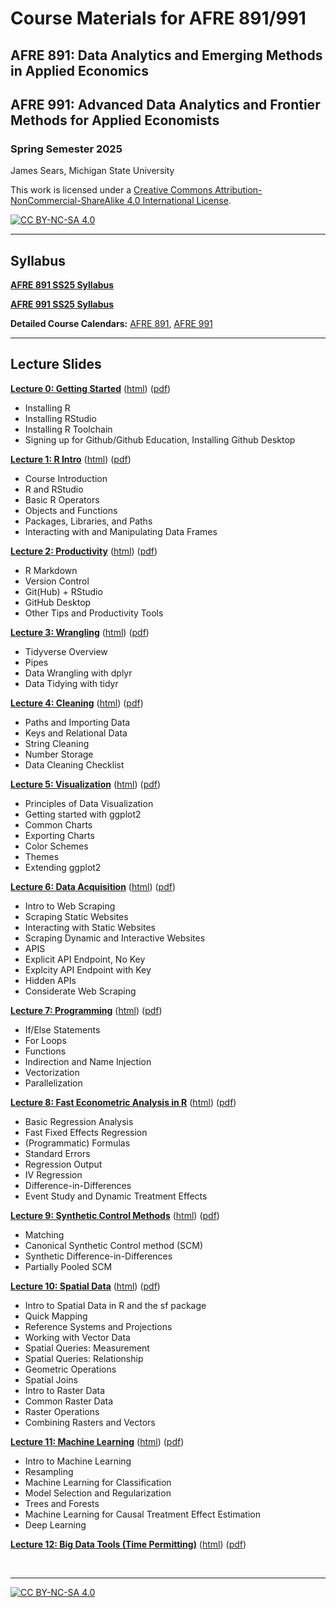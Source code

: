 # Course Materials for AFRE 891/991
## AFRE 891: Data Analytics and Emerging Methods in Applied Economics
## AFRE 991: Advanced Data Analytics and Frontier Methods for Applied Economists
### Spring Semester 2025

 James Sears, Michigan State University

This work is licensed under a
[Creative Commons Attribution-NonCommercial-ShareAlike 4.0 International License][cc-by-nc-sa].

[![CC BY-NC-SA 4.0][cc-by-nc-sa-image]][cc-by-nc-sa]

[cc-by-nc-sa]: http://creativecommons.org/licenses/by-nc-sa/4.0/
[cc-by-nc-sa-image]: https://licensebuttons.net/l/by-nc-sa/4.0/88x31.png
[cc-by-nc-sa-shield]: https://img.shields.io/badge/License-CC%20BY--NC--SA%204.0-lightgrey.svg

***
## Syllabus

[**AFRE 891 SS25 Syllabus**](https://github.com/afre-msu/AFRE-891-991-SS25/blob/91f13e8e8218265ea48e16b1f8f7a3437fb5979b/Course%20Logistics/AFRE%20891/Syllabus%20-%20AFRE%20891%20SS25.pdf)

[**AFRE 991 SS25 Syllabus**](https://github.com/afre-msu/AFRE-891-991-SS25/blob/91f13e8e8218265ea48e16b1f8f7a3437fb5979b/Course%20Logistics/AFRE%20991/Syllabus%20-%20AFRE%20991%20SS25.pdf)

**Detailed Course Calendars:** [AFRE 891](https://github.com/afre-msu/AFRE-891-991-SS25/blob/91f13e8e8218265ea48e16b1f8f7a3437fb5979b/Course%20Logistics/AFRE%20891/Detailed%20Course%20Calendar%20-%20AFRE%20891%20SS25.pdf), [AFRE 991](https://github.com/afre-msu/AFRE-891-991-SS25/blob/91f13e8e8218265ea48e16b1f8f7a3437fb5979b/Course%20Logistics/AFRE%20991/Detailed%20Course%20Calendar%20-%20AFRE%20991%20SS25.pdf)


***

 ## Lecture Slides

 [**Lecture 0: Getting Started**](https://github.com/afre-msu/AFRE-891-991-SS25/tree/91f13e8e8218265ea48e16b1f8f7a3437fb5979b/Lecture%20Slides/00-Getting-Started)
 ([html](https://github.com/afre-msu/AFRE-891-991-SS25/blob/91f13e8e8218265ea48e16b1f8f7a3437fb5979b/Lecture%20Slides/00-Getting-Started/00-Getting-Started.html)) ([pdf](https://github.com/afre-msu/AFRE-891-991-SS25/blob/91f13e8e8218265ea48e16b1f8f7a3437fb5979b/Lecture%20Slides/00-Getting-Started/00-Getting-Started.pdf))

 * Installing R
 * Installing RStudio
 * Installing R Toolchain
 * Signing up for Github/Github Education, Installing Github Desktop



 [**Lecture 1: R Intro**](https://github.com/afre-msu/AFRE-891-991-SS25/tree/91f13e8e8218265ea48e16b1f8f7a3437fb5979b/Lecture%20Slides/01-R-Intro)
 ([html](https://github.com/afre-msu/AFRE-891-991-SS25/blob/91f13e8e8218265ea48e16b1f8f7a3437fb5979b/Lecture%20Slides/01-R-Intro/01-R-Intro.html)) ([pdf](https://github.com/afre-msu/AFRE-891-991-SS25/blob/91f13e8e8218265ea48e16b1f8f7a3437fb5979b/Lecture%20Slides/01-R-Intro/01-R-Intro.pdf))

 * Course Introduction
 * R and RStudio
 * Basic R Operators
 * Objects and Functions
 * Packages, Libraries, and Paths
 * Interacting with and Manipulating Data Frames


 [**Lecture 2: Productivity**](https://github.com/afre-msu/AFRE-891-991-SS25/tree/91f13e8e8218265ea48e16b1f8f7a3437fb5979b/Lecture%20Slides/02-Productivity)
 ([html](https://github.com/afre-msu/AFRE-891-991-SS25/blob/91f13e8e8218265ea48e16b1f8f7a3437fb5979b/Lecture%20Slides/02-Productivity/02-Productivity.html)) ([pdf](https://github.com/afre-msu/AFRE-891-991-SS25/blob/91f13e8e8218265ea48e16b1f8f7a3437fb5979b/Lecture%20Slides/02-Productivity/02-Productivity.pdf))
 
 * R Markdown
 * Version Control
 * Git(Hub) + RStudio
 * GitHub Desktop
 * Other Tips and Productivity Tools

 [**Lecture 3: Wrangling**](https://github.com/afre-msu/AFRE-891-991-SS25/tree/6161f371bd8b21e78d8aae45e84ee41d706ce521/Lecture%20Slides/03-Wrangling)
 ([html](https://github.com/afre-msu/AFRE-891-991-SS25/blob/6161f371bd8b21e78d8aae45e84ee41d706ce521/Lecture%20Slides/03-Wrangling/03-Wrangling.html)) ([pdf](https://github.com/afre-msu/AFRE-891-991-SS25/blob/6161f371bd8b21e78d8aae45e84ee41d706ce521/Lecture%20Slides/03-Wrangling/03-Wrangling.pdf))
 
 * Tidyverse Overview
 * Pipes
 * Data Wrangling with dplyr
 * Data Tidying with tidyr

 [**Lecture 4: Cleaning**]()
 ([html]()) ([pdf]())
 
 * Paths and Importing Data
 * Keys and Relational Data
 * String Cleaning
 * Number Storage
 * Data Cleaning Checklist

 [**Lecture 5: Visualization**]()
 ([html]()) ([pdf]())
 
 * Principles of Data Visualization
 * Getting started with ggplot2
 * Common Charts
 * Exporting Charts
 * Color Schemes
 * Themes
 * Extending ggplot2

 [**Lecture 6: Data Acquisition**]()
 ([html]()) ([pdf]())
 
 * Intro to Web Scraping
 * Scraping Static Websites
 * Interacting with Static Websites
 * Scraping Dynamic and Interactive Websites
 * APIS
 * Explicit API Endpoint, No Key
 * Explcity API Endpoint with Key
 * Hidden APIs
 * Considerate Web Scraping

 [**Lecture 7: Programming**]()
 ([html]()) ([pdf]())
 
 * If/Else Statements
 * For Loops
 * Functions
 * Indirection and Name Injection
 * Vectorization
 * Parallelization


 [**Lecture 8: Fast Econometric Analysis in R**]()
 ([html]()) ([pdf]())
 
 * Basic Regression Analysis
 * Fast Fixed Effects Regression
 * (Programmatic) Formulas
 * Standard Errors
 * Regression Output
 * IV Regression
 * Difference-in-Differences
 * Event Study and Dynamic Treatment Effects


 [**Lecture 9: Synthetic Control Methods**]()
 ([html]()) ([pdf]())
 
 * Matching
 * Canonical Synthetic Control method (SCM)
 * Synthetic Difference-in-Differences
 * Partially Pooled SCM


 [**Lecture 10: Spatial Data**]()
 ([html]()) ([pdf]())
 
 * Intro to Spatial Data in R and the sf package
 * Quick Mapping
 * Reference Systems and Projections
 * Working with Vector Data
  * Spatial Queries: Measurement
  * Spatial Queries: Relationship
  * Geometric Operations
  * Spatial Joins
 * Intro to Raster Data
 * Common Raster Data
 * Raster Operations
 * Combining Rasters and Vectors

 [**Lecture 11: Machine Learning**]()
 ([html]()) ([pdf]())
 
 * Intro to Machine Learning
 * Resampling
 * Machine Learning for Classification
 * Model Selection and Regularization
 * Trees and Forests
 * Machine Learning for Causal Treatment Effect Estimation
 * Deep Learning


 [**Lecture 12: Big Data Tools (Time Permitting)**]()
 ([html]()) ([pdf]())
 
<br>

***

[![CC BY-NC-SA 4.0][cc-by-nc-sa-shield]][cc-by-nc-sa]
